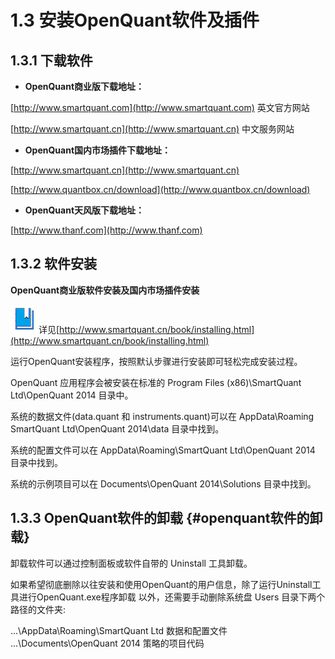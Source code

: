 # 1.3 安装OpenQuant软件及插件

## 1.3.1 下载软件

* **OpenQuant商业版下载地址：**

[http://www.smartquant.com](http://www.smartquant.com) 英文官方网站

[http://www.smartquant.cn](http://www.smartquant.cn) 中文服务网站

* **OpenQuant国内市场插件下载地址：**

[http://www.smartquant.cn](http://www.smartquant.cn)

[http://www.quantbox.cn/download](http://www.quantbox.cn/download)

* **OpenQuant天风版下载地址：**

[http://www.thanf.com](http://www.thanf.com)





## 1.3.2 软件安装

**OpenQuant商业版软件安装及国内市场插件安装**

![](../.gitbook/assets/icon_bookbig.png)详见[http://www.smartquant.cn/book/installing.html](http://www.smartquant.cn/book/installing.html)



运行OpenQuant安装程序，按照默认步骤进行安装即可轻松完成安装过程。

OpenQuant 应用程序会被安装在标准的 Program Files \(x86\)\SmartQuant Ltd\OpenQuant 2014 目录中。

系统的数据文件\(data.quant 和 instruments.quant\)可以在 AppData\Roaming SmartQuant Ltd\OpenQuant 2014\data 目录中找到。

系统的配置文件可以在 AppData\Roaming\SmartQuant Ltd\OpenQuant 2014 目录中找到。

系统的示例项目可以在 Documents\OpenQuant 2014\Solutions 目录中找到。



## 1.3.3 OpenQuant软件的卸载 {#openquant软件的卸载}

卸载软件可以通过控制面板或软件自带的 Uninstall 工具卸载。

如果希望彻底删除以往安装和使用OpenQuant的用户信息，除了运行Uninstall工具进行OpenQuant.exe程序卸载 以外，还需要手动删除系统盘 Users 目录下两个路径的文件夹:

...\AppData\Roaming\SmartQuant Ltd 数据和配置文件
...\Documents\OpenQuant 2014 策略的项目代码